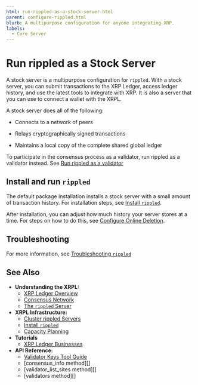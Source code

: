 ```yaml
---
html: run-rippled-as-a-stock-server.html
parent: configure-rippled.html
blurb: A multipurpose configuration for anyone integrating XRP.
labels:
  - Core Server
---
```

# Run rippled as a Stock Server

A stock server is a multipurpose configuration for `rippled`. With a stock server, you can submit transactions to the XRP Ledger, access ledger history, and use the latest tools to integrate with XRP. It is also a server that you can use to connect a wallet with the XRPL.


A stock server does all of the following:

- Connects to a network of peers

- Relays cryptographically signed transactions

- Maintains a local copy of the complete shared global ledger


To participate in the consensus process as a validator, run rippled as a validator instead. See [Run rippled as a validator](run-rippled-as-a-validator.md)


## Install and run `rippled`

The default package installation installs a stock server with a small amount of transaction history. For installation steps, see [Install `rippled`](../installation/index.mdx).

After installation, you can adjust how much history your server stores at a time. For steps on how to do this, see [Configure Online Deletion](../configuration/configure-online-deletion.md).

## Troubleshooting

For more information, see [Troubleshooting `rippled`](../troubleshooting/index.mdx)


## See Also

- **Understanding the XRPL:**
    - [XRP Ledger Overview](xrp-ledger-overview.html)
    - [Consensus Network](consensus-network.html)
    - [The `rippled` Server](../../../concepts/understanding-xrpl/server/rippled-server.md)
- **XRPL Infrastructure:**
    - [Cluster rippled Servers](../configure-peering/cluster-rippled-servers.md)
    - [Install `rippled`](../installation/index.mdx)
    - [Capacity Planning](../installation/capacity-planning.md)
- **Tutorials**
    - [XRP Ledger Businesses](xrp-ledger-businesses.html)
- **API Reference:**
    - [Validator Keys Tool Guide](https://github.com/ripple/validator-keys-tool/blob/master/doc/validator-keys-tool-guide.md)
    - [consensus_info method][]
    - [validator_list_sites method][]
    - [validators method][]


<!--{# common link defs #}-->
<!-- {% include '_snippets/rippled-api-links.md' %}			
{% include '_snippets/tx-type-links.md' %}			
{% include '_snippets/rippled_versions.md' %} -->
